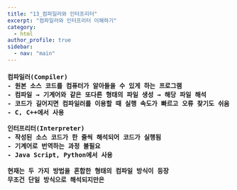 ```yaml
---
title: "13_컴파일러와 인터프리터"
excerpt: "컴파일러와 인터프리터 이해하기"
category: 
  - html
author_profile: true
sidebar:
  - nav: "main" 
---
```

<h4>
<pre>
컴파일러(Compiler)
- 원본 소스 코드를 컴퓨터가 알아들을 수 있게 하는 프로그램
- 컴파일 → 기계어와 같은 또다른 형태의 파일 생성 → 해당 파일 해석
- 코드가 길어지면 컴파일러를 이용할 때 실행 속도가 빠르고 오류 찾기도 쉬움
- C, C++에서 사용<br>
인터프리터(Interpreter)
- 작성된 소스 코드가 한 줄씩 해석되어 코드가 실행됨
- 기계어로 번역하는 과정 불필요
- Java Script, Python에서 사용<br>
현재는 두 가지 방법을 혼합한 형태의 컴파일 방식이 등장
무조건 단일 방식으로 해석되지만은 
</pre>
</h4>
